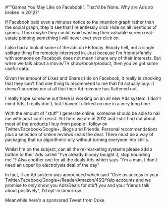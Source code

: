 #"\"Games You May Like on Facebook\". That'd be None. Why are Ads so broken in 2012?"

If Facebook paid even a minutes notice to the intention graph rather than the social graph, they'd see that I relentlessly click Hide on all mentions of games. Then maybe they could avoid wasting their valuable screen real-estate pimping something I will never ever ever click on.

I also had a look at some of the ads on FB today. Bloody hell, not a single solitary thing I'm remotely interested in. Just because I'm friends/family with someone on Facebook does not mean I share any of their interests. But when we talk about a movie/TV show/book/product, then you've got some useful data.

Given the amount of Likes and Shares I do on Facebook, it really is shocking that they can't find one thing to recommend to me that I'd actually buy. It doesn't surprise me at all that their Ad revenue has flattened out.

I really hope someone out there is working on an all new Ads system. I don't mind Ads, I really don't, but I haven't clicked on one in a very long time. 

With the amount of "stuff" I generate online, someone should be able to nail me with ads I can't resist. Yet here we are in 2012 and I still find out about most of the products I buy from people I follow on Twitter/Facebook/Google+, Blogs and Friends. Personal recommendations plus a selection of online reviews seals the deal. There must be a way of packaging that up algorithmic-ally without turning everyone into shills.

Whilst I'm on the subject, can all the re-marketing systems please add a button to their Ads called "I've already bloody bought it, stop hounding me."? Also another one for all the deals Ads which says "I'm a man, I don't need an upper lip electrolysis deal of the day"

In fact, if an Ad system was announced which said "Give us access to your Twitter/Facebook/Google+/Reader/Amazon/4SQ/Yelp accounts and we promise to only show you Ads/Deals for stuff you and your friends talk about positively", I'd opt-in tomorrow.

Meanwhile here's a sponsored Tweet from Coke.
